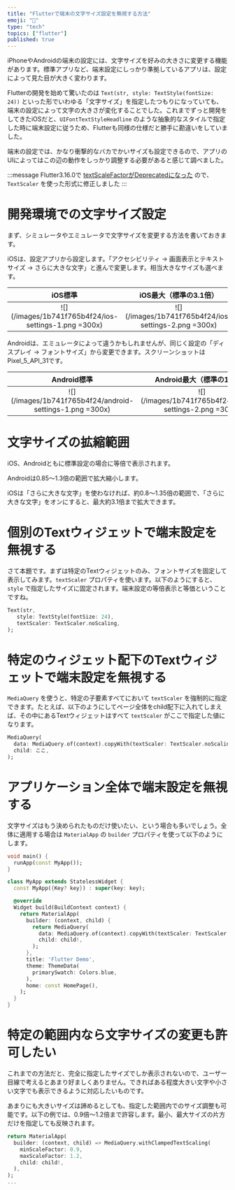 ```yaml
---
title: "Flutterで端末の文字サイズ設定を無視する方法"
emoji: "🎼"
type: "tech"
topics: ["flutter"]
published: true
---
```


iPhoneやAndroidの端末の設定には、文字サイズを好みの大きさに変更する機能があります。標準アプリなど、端末設定にしっかり準拠しているアプリは、設定によって見た目が大きく変わります。

Flutterの開発を始めて驚いたのは `Text(str, style: TextStyle(fontSize: 24))` といった形でいわゆる「文字サイズ」を指定したつもりになっていても、端末の設定によって文字の大きさが変化することでした。これまでずっと開発をしてきたiOSだと、`UIFontTextStyleHeadline` のような抽象的なスタイルで指定した時に端末設定に従うため、Flutterも同様の仕様だと勝手に勘違いをしていました。

端末の設定では、かなり衝撃的なバカでかいサイズも設定できるので、アプリのUIによってはこの辺の動作をしっかり調整する必要があると感じて調べました。

:::message
Flutter3.16.0で [textScaleFactorがDeprecatedになった](https://docs.flutter.dev/release/breaking-changes/deprecate-textscalefactor) ので、`TextScaler` を使った形式に修正しました
:::

# 開発環境での文字サイズ設定

まず、シミュレータやエミュレータで文字サイズを変更する方法を書いておきます。

iOSは、設定アプリから設定します。「アクセシビリティ → 画面表示とテキストサイズ → さらに大きな文字」と進んで変更します。相当大きなサイズも選べます。

|iOS標準|iOS最大（標準の3.1倍）|
|:--:|:--:|
| ![](/images/1b741f765b4f24/ios-settings-1.png =300x) | ![](/images/1b741f765b4f24/ios-settings-2.png =300x) |

Androidは、エミュレータによって違うかもしれませんが、同じく設定の「ディスプレイ → フォントサイズ」から変更できます。スクリーンショットはPixel_5_API_31です。

|Android標準|Android最大（標準の1.3倍）|
|:--:|:--:|
| ![](/images/1b741f765b4f24/android-settings-1.png =300x) | ![](/images/1b741f765b4f24/android-settings-2.png =300x) |


# 文字サイズの拡縮範囲

iOS、Androidともに標準設定の場合に等倍で表示されます。

Androidは0.85〜1.3倍の範囲で拡大縮小します。

iOSは「さらに大きな文字」を使わなければ、約0.8〜1.35倍の範囲で、「さらに大きな文字」をオンにすると、最大約3.1倍まで拡大できます。

# 個別のTextウィジェットで端末設定を無視する

さて本題です。まずは特定のTextウィジェットのみ、フォントサイズを固定して表示してみます。`textScaler` プロパティを使います。以下のようにすると、`style` で指定したサイズに固定されます。端末設定の等倍表示と等価ということですね。

```dart
Text(str,
   style: TextStyle(fontSize: 24),
   textScaler: TextScaler.noScaling,
);
```

# 特定のウィジェット配下のTextウィジェットで端末設定を無視する

`MediaQuery` を使うと、特定の子要素すべてにおいて `textScaler` を強制的に指定できます。たとえば、以下のようにしてページ全体をchild配下に入れてしまえば、その中にあるTextウィジェットはすべて `textScaler` がここで指定した値になります。

```dart
MediaQuery(
  data: MediaQuery.of(context).copyWith(textScaler: TextScaler.noScaling),
  child: ここ,
);
```

# アプリケーション全体で端末設定を無視する

文字サイズはもう決められたものだけ使いたい、という場合も多いでしょう。全体に適用する場合は `MaterialApp` の `builder` プロパティを使って以下のようにします。

```dart
void main() {
  runApp(const MyApp());
}

class MyApp extends StatelessWidget {
  const MyApp({Key? key}) : super(key: key);

  @override
  Widget build(BuildContext context) {
    return MaterialApp(
      builder: (context, child) {
        return MediaQuery(
          data: MediaQuery.of(context).copyWith(textScaler: TextScaler.noScaling),
          child: child!,
        );
      },
      title: 'Flutter Demo',
      theme: ThemeData(
        primarySwatch: Colors.blue,
      ),
      home: const HomePage(),
    );
  }
}
```

# 特定の範囲内なら文字サイズの変更も許可したい

これまでの方法だと、完全に指定したサイズでしか表示されないので、ユーザー目線で考えるとあまり好ましくありません。できればある程度大きい文字や小さい文字でも表示できるように対応したいものです。

あまりにも大きいサイズは諦めるとしても、指定した範囲内でのサイズ調整も可能です。以下の例では、0.9倍〜1.2倍まで許容します。最小、最大サイズの片方だけを指定しても反映されます。

```dart
return MaterialApp(
  builder: (context, child) => MediaQuery.withClampedTextScaling(
    minScaleFactor: 0.9,
    maxScaleFactor: 1.2,
    child: child!,
  ),
);
...
```

